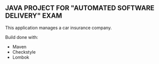 ## JAVA PROJECT FOR "AUTOMATED SOFTWARE DELIVERY" EXAM

This application manages a car insurance company. 

Build done with:
- Maven
- Checkstyle
- Lombok
